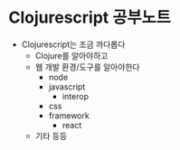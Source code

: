# Clojurescript 공부노트

- Clojurescript는 조금 까다롭다
  - Clojure를 알아야하고
  - 웹 개발 환경/도구를 알아야한다
    - node
    - javascript
      - interop
    - css
    - framework
      - react
  - 기타 등등